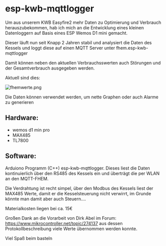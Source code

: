 
# esp-kwb-mqttlogger

Um aus unserem KWB Easyfire2 mehr Daten zu Optimierung und Verbrauch herauszubekommen, hab ich mich an die Entwicklung eines kleinen Datenloggern auf Basis eines ESP Wemos D1 mini gemacht. 

Dieser läuft nun seit Knapp 2 Jahren stabil und analysiert die Daten des Kessels und loggt diese auf einen MQTT Server unter fhem.esp-kwb-mqttlogger

Damit können neben den aktuellen Verbrauchsswerten auch Störungen und der Gesamtverbrauch ausgegeben werden.

Aktuell sind dies:

<Bildfhem>![fhemwerte.png](https://github.com/windundsterne/esp-kwb-mqttlogger/blob/main/Bilder/fhemwerte.png?raw=true)

Die Daten können verwendet werden, um nette Graphen oder auch Alarme zu generieren

<WERTE Fhem>

## Hardware:

* wemos d1 min pro 
* MAX485 
* TL7800

## Software:

Arduiono Programm (C++) esp-kwb-mqttlogger. Dieses liest die Daten kontinuierlich über den RS485 des Kessels ein  und überträgt die per WLAN an den MQTT-FHEM. 

Die Verdrahtung ist recht simpel, über den Modbus des Kessels liest  der MAX485 Werte, damit er die Kesselsteuerung nicht verwirrt, im Grunde könnte man damit aber auch Steuern…. 

Materialkosten liegen bei ca. 15€ 
  
Großen Dank an die Vorarbeit von Dirk Abel im Forum: https://www.mikrocontroller.net/topic/274137 aus dessen Protokollbeschreibung viele Werte übernommen werden konnte. 

Viel Spaß beim basteln
